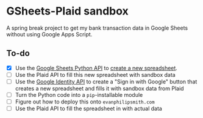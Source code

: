 # GSheets-Plaid sandbox
A spring break project to get my bank transaction data in Google Sheets without using Google Apps Script.

## To-do
- [x] Use the [Google Sheets Python API](https://developers.google.com/sheets/api/quickstart/python?authuser=0) to [create a new spreadsheet](https://stackoverflow.com/questions/69610443/how-do-i-use-the-drive-file-scope-for-a-standalone-google-apps-script/69611115#69611115).
- [ ] Use the Plaid API to fill this new spreadsheet with sandbox data
- [ ] Use the [Google Identity API](https://developers.google.com/identity/gsi/web/guides/overview) to create a "Sign in with Google" button that creates a new spreadsheet and fills it with sandbox data from Plaid
- [ ] Turn the Python code into a `pip`-installable module
- [ ] Figure out how to deploy this onto `evanphilipsmith.com`
- [ ] Use the Plaid API to fill the spreadsheet in with actual data
